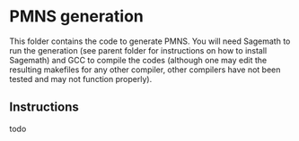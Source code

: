 # PMNS generation

This folder contains the code to generate PMNS. You will need Sagemath to run the generation (see parent folder for instructions on how to install Sagemath) and GCC to compile the codes (although one may edit the resulting makefiles for any other compiler, other compilers have not been tested and may not function properly).

## Instructions
todo

